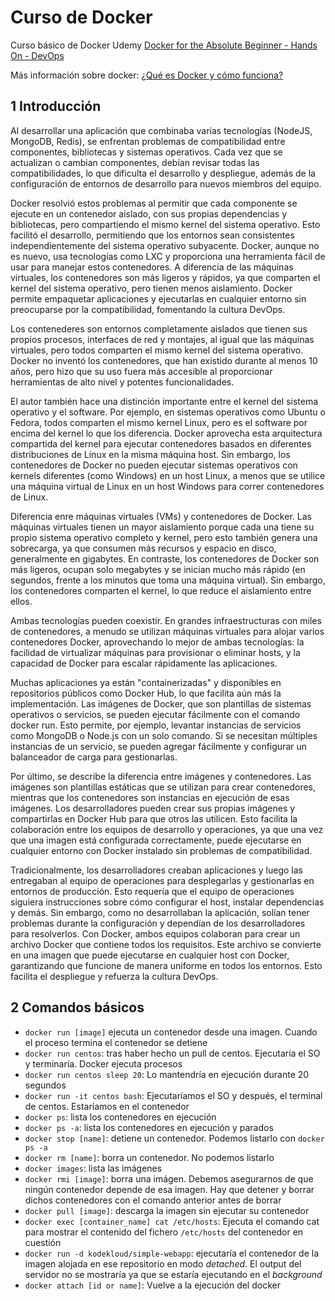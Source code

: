 # Curso de Docker

Curso básico de Docker Udemy [Docker for the Absolute Beginner - Hands On - DevOps](https://www.udemy.com/course/learn-docker/)

Más información sobre docker: [¿Qué es Docker y cómo funciona?](https://www.redhat.com/es/topics/containers/what-is-docker)

## 1 Introducción

Al desarrollar una aplicación que combinaba varias tecnologías (NodeJS, MongoDB, Redis), se enfrentan problemas de compatibilidad entre componentes, bibliotecas y sistemas operativos. Cada vez que se actualizan o cambian componentes, debían revisar todas las compatibilidades, lo que dificulta el desarrollo y despliegue, además de la configuración de entornos de desarrollo para nuevos miembros del equipo.

Docker resolvió estos problemas al permitir que cada componente se ejecute en un contenedor aislado, con sus propias dependencias y bibliotecas, pero compartiendo el mismo kernel del sistema operativo. Esto facilitó el desarrollo, permitiendo que los entornos sean consistentes independientemente del sistema operativo subyacente. Docker, aunque no es nuevo, usa tecnologías como LXC y proporciona una herramienta fácil de usar para manejar estos contenedores. A diferencia de las máquinas virtuales, los contenedores son más ligeros y rápidos, ya que comparten el kernel del sistema operativo, pero tienen menos aislamiento. Docker permite empaquetar aplicaciones y ejecutarlas en cualquier entorno sin preocuparse por la compatibilidad, fomentando la cultura DevOps.

Los contenederes son entornos completamente aislados que tienen sus propios procesos, interfaces de red y montajes, al igual que las máquinas virtuales, pero todos comparten el mismo kernel del sistema operativo. Docker no inventó los contenedores, que han existido durante al menos 10 años, pero hizo que su uso fuera más accesible al proporcionar herramientas de alto nivel y potentes funcionalidades.

El autor también hace una distinción importante entre el kernel del sistema operativo y el software. Por ejemplo, en sistemas operativos como Ubuntu o Fedora, todos comparten el mismo kernel Linux, pero es el software por encima del kernel lo que los diferencia. Docker aprovecha esta arquitectura compartida del kernel para ejecutar contenedores basados en diferentes distribuciones de Linux en la misma máquina host. Sin embargo, los contenedores de Docker no pueden ejecutar sistemas operativos con kernels diferentes (como Windows) en un host Linux, a menos que se utilice una máquina virtual de Linux en un host Windows para correr contenedores de Linux.

Diferencia enre máquinas virtuales (VMs) y contenedores de Docker. Las máquinas virtuales tienen un mayor aislamiento porque cada una tiene su propio sistema operativo completo y kernel, pero esto también genera una sobrecarga, ya que consumen más recursos y espacio en disco, generalmente en gigabytes. En contraste, los contenedores de Docker son más ligeros, ocupan solo megabytes y se inician mucho más rápido (en segundos, frente a los minutos que toma una máquina virtual). Sin embargo, los contenedores comparten el kernel, lo que reduce el aislamiento entre ellos.

Ambas tecnologías pueden coexistir. En grandes infraestructuras con miles de contenedores, a menudo se utilizan máquinas virtuales para alojar varios contenedores Docker, aprovechando lo mejor de ambas tecnologías: la facilidad de virtualizar máquinas para provisionar o eliminar hosts, y la capacidad de Docker para escalar rápidamente las aplicaciones.

Muchas aplicaciones ya están "containerizadas" y disponibles en repositorios públicos como Docker Hub, lo que facilita aún más la implementación. Las imágenes de Docker, que son plantillas de sistemas operativos o servicios, se pueden ejecutar fácilmente con el comando docker run. Esto permite, por ejemplo, levantar instancias de servicios como MongoDB o Node.js con un solo comando. Si se necesitan múltiples instancias de un servicio, se pueden agregar fácilmente y configurar un balanceador de carga para gestionarlas.

Por último, se describe la diferencia entre imágenes y contenedores. Las imágenes son plantillas estáticas que se utilizan para crear contenedores, mientras que los contenedores son instancias en ejecución de esas imágenes. Los desarrolladores pueden crear sus propias imágenes y compartirlas en Docker Hub para que otros las utilicen. Esto facilita la colaboración entre los equipos de desarrollo y operaciones, ya que una vez que una imagen está configurada correctamente, puede ejecutarse en cualquier entorno con Docker instalado sin problemas de compatibilidad.

Tradicionalmente, los desarrolladores creaban aplicaciones y luego las entregaban al equipo de operaciones para desplegarlas y gestionarlas en entornos de producción. Esto requería que el equipo de operaciones siguiera instrucciones sobre cómo configurar el host, instalar dependencias y demás. Sin embargo, como no desarrollaban la aplicación, solían tener problemas durante la configuración y dependían de los desarrolladores para resolverlos. Con Docker, ambos equipos colaboran para crear un archivo Docker que contiene todos los requisitos. Este archivo se convierte en una imagen que puede ejecutarse en cualquier host con Docker, garantizando que funcione de manera uniforme en todos los entornos. Esto facilita el despliegue y refuerza la cultura DevOps.

## 2 Comandos básicos

- `docker run [image]` ejecuta un contenedor desde una imagen. Cuando el proceso termina el contenedor se detiene
- `docker run centos`: tras haber hecho un pull de centos. Ejecutaría el SO y terminaría. Docker ejecuta procesos
- `docker run centos sleep 20`: Lo mantendría en ejecución durante 20 segundos
- `docker run -it centos bash`: Ejecutaríamos el SO y después, el terminal de centos. Estaríamos en el contenedor
- `docker ps`: lista los contenedores en ejecución
- `docker ps -a`: lista los contenedores en ejecución y parados
- `docker stop [name]`: detiene un contenedor. Podemos listarlo con `docker ps -a`
- `docker rm [name]`: borra un contenedor. No podemos listarlo
- `docker images`: lista las imágenes
- `docker rmi [image]`: borra una imágen. Debemos asegurarnos de que ningún contenedor depende de esa imagen. Hay que detener y borrar dichos contenedores con el comando anterior antes de borrar
- `docker pull [image]`: descarga la imagen sin ejecutar su contenedor
- `docker exec [container_name] cat /etc/hosts`: Ejecuta el comando cat para mostrar el contenido del fichero `/etc/hosts` del contenedor en cuestión
- `docker run -d kodekloud/simple-webapp`: ejecutaría el contenedor de la imagen alojada en ese repositorio en modo _detached_. El output del servidor no se mostraría ya que se estaría ejecutando en el _background_
- `docker attach [id or name]`: Vuelve a la ejecución del docker
